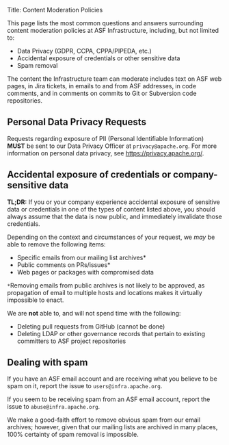 Title: Content Moderation Policies

This page lists the most common questions and answers surrounding content moderation 
policies at ASF Infrastructure, including, but not limited to:

- Data Privacy (GDPR, CCPA, CPPA/PIPEDA, etc.)
- Accidental exposure of credentials or other sensitive data
- Spam removal

The content the Infrastructure team can moderate includes text on ASF web pages, in Jira tickets, in emails to and from ASF addresses, in code comments, and in comments on commits to Git or Subversion code repositories.

## Personal Data Privacy Requests
Requests regarding exposure of PII (Personal Identifiable Information) **MUST** be sent to our 
Data Privacy Officer at `privacy@apache.org`. For more information on personal data privacy, 
see https://privacy.apache.org/.

## Accidental exposure of credentials or company-sensitive data

**TL;DR:** If you or your company experience accidental exposure of sensitive data or credentials in one of the types of content listed above, 
you should always assume that the data is now public, and immediately invalidate those credentials.

Depending on the context and circumstances of your request, we _may_ be able to remove the 
following items:

- Specific emails from our mailing list archives*
- Public comments on PRs/issues*
- Web pages or packages with compromised data

`*`Removing emails from public archives is not likely to be approved, as propagation of email to multiple hosts and locations makes it 
   virtually impossible to enact.

We are **not** able to, and will not spend time with the following:

- Deleting pull requests from GitHub (cannot be done)
- Deleting LDAP or other governance records that pertain to existing committers to ASF project repositories

## Dealing with spam

If you have an ASF email account and are receiving what you believe to be spam on it, report the issue to `users@infra.apache.org`.

If you seem to be receiving spam from an ASF email account, report the issue to `abuse@infra.apache.org`.

We make a good-faith effort to remove obvious spam from our email archives; however, given that our mailing lists are archived in many places, 100% certainty of spam removal is impossible.
